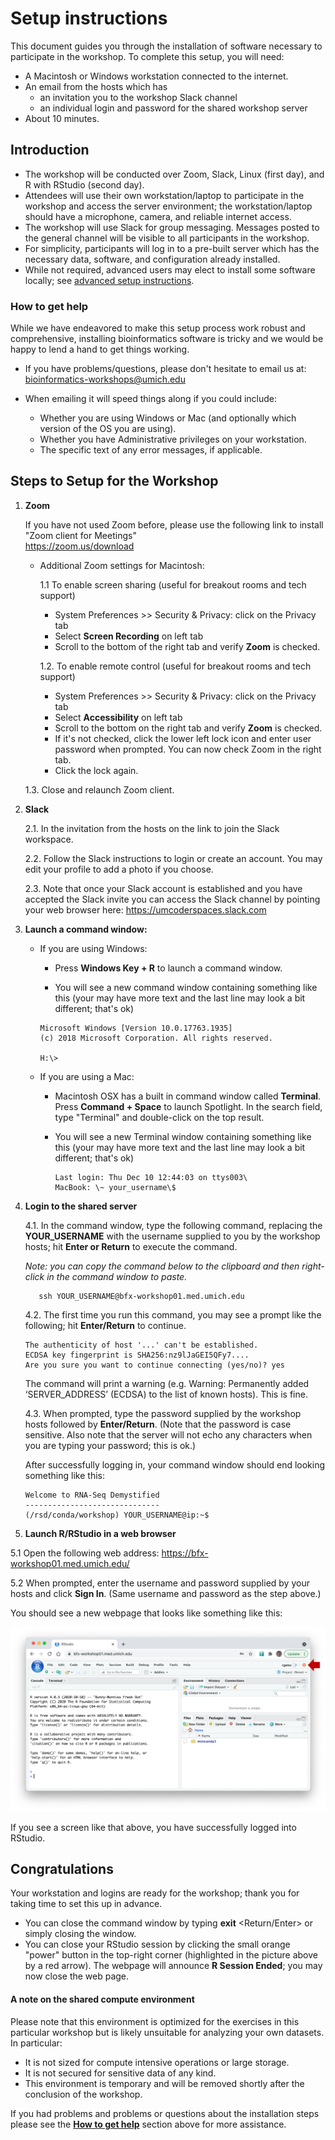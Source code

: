 # Setup instructions

This document guides you through the installation of software necessary
to participate in the workshop. To complete
this setup, you will need:

-   A Macintosh or Windows workstation connected to the internet.
-   An email from the hosts which has
    - an invitation you to the workshop Slack channel
    - an individual login and password for the shared workshop server
-   About 10 minutes.


## Introduction

-   The workshop will be conducted over Zoom, Slack, Linux (first day), and R
    with RStudio (second day).
-   Attendees will use their own workstation/laptop to participate in the workshop
    and access the server environment;  the workstation/laptop should have a
    microphone, camera, and reliable internet access.
-   The workshop will use Slack for group messaging. Messages posted to the
    general channel will be visible to all participants in the workshop.
-   For simplicity, participants will log in to a pre-built server which
    has the necessary data, software, and configuration already installed.
-   While not required, advanced users may elect to install some software
    locally; see [advanced setup instructions](setup_instructions_advanced).

### How to get help

While we have endeavored to make this setup process work robust and
comprehensive, installing bioinformatics software is tricky and we would
be happy to lend a hand to get things working.

-   If you have problems/questions, please don't hesitate to email us
    at:
    [bioinformatics-workshops@umich.edu](mailto:bioinformatics-workshops@umich.edu)

-   When emailing it will speed things along if you could include:
    -   Whether you are using Windows or Mac (and optionally which
        version of the OS you are using).
    -   Whether you have Administrative privileges on your workstation.
    -   The specific text of any error messages, if applicable.

## Steps to Setup for the Workshop

1. **Zoom**

   If you have not used Zoom before, please use the following link to
   install "Zoom client for Meetings"\
   https://zoom.us/download

   - Additional Zoom settings for Macintosh:

     1.1  To enable screen sharing (useful for breakout rooms and tech support)

        - System Preferences \>\> Security & Privacy: click on the Privacy tab
        - Select **Screen Recording** on left tab
        - Scroll to the bottom of the right tab and verify **Zoom** is checked.

     1.2.  To enable remote control (useful for breakout rooms and tech support)

        - System Preferences \>\> Security & Privacy: click on the Privacy tab
        - Select **Accessibility** on left tab
        - Scroll to the bottom on the right tab and verify **Zoom** is checked.
        - If it's not checked, click the lower left lock icon and enter
            user password when prompted. You can now check Zoom in the
            right tab.
        - Click the lock again.

    1.3.  Close and relaunch Zoom client.

2. **Slack**

   2.1. In the invitation from the hosts on the link to join the Slack workspace.

   2.2. Follow the Slack instructions to login or create an account. You may
      edit your profile to add a photo if you choose.

   2.3. Note that once your Slack account is established and you have accepted the
      Slack invite you can access the Slack channel by pointing your web browser
      here: https://umcoderspaces.slack.com

3. **Launch a command window:**

   - If you are using Windows:

     - Press **Windows Key + R** to launch a command window.

     - You will see a new command window containing something like this
     (your may have more text and the last line may look a bit different;
     that's ok)

      ~~~
      Microsoft Windows [Version 10.0.17763.1935]
     (c) 2018 Microsoft Corporation. All rights reserved.

      H:\>

   - If you are using a Mac:

     - Macintosh OSX has a built in command window called **Terminal**. Press
       **Command + Space** to launch Spotlight. In the search field, type
       "Terminal" and double-click on the top result.

     - You will see a new Terminal window containing something like this
       (your may have more text and the last line may look a bit different;
       that's ok)

       ~~~
       Last login: Thu Dec 10 12:44:03 on ttys003\
       MacBook: \~ your_username\$

4. **Login to the shared server**

   4.1. In the command window, type the following
      command, replacing the **YOUR_USERNAME** with the username supplied to you by
      the workshop hosts; hit **Enter or Return** to execute the command.

      _Note: you can copy the command below to the clipboard and then
      right-click in the command window to paste._

          ssh YOUR_USERNAME@bfx-workshop01.med.umich.edu

   4.2. The first time you run this command, you may see a prompt like the
   following; hit **Enter/Return** to continue.

       The authenticity of host '...' can't be established.
       ECDSA key fingerprint is SHA256:nz9lJaGEI5QFy7....
       Are you sure you want to continue connecting (yes/no)? yes

     The command will print a warning (e.g. Warning: Permanently added
     ‘SERVER_ADDRESS’ (ECDSA) to the list of known hosts). This is fine.

   4.3. When prompted,  type the password supplied by the workshop hosts followed
   by **Enter/Return**. (Note that the password is case sensitive. Also note that the server will not echo any characters when you are typing your password; this is ok.)

   After successfully logging in, your command window should end looking something like this:

       Welcome to RNA-Seq Demystified
       ------------------------------
       (/rsd/conda/workshop) YOUR_USERNAME@ip:~$

5. **Launch R/RStudio in a web browser**

  5.1 Open the following web address: <https://bfx-workshop01.med.umich.edu/>

  5.2 When prompted, enter the  username and password supplied by your hosts and
   click **Sign In**. (Same username and password as the step above.)

   You should see a new webpage that looks like something like this:

   ![RStudio initial screen](images/setup_instructions_rstudio.png)

   If you see a screen like that above, you have successfully logged into RStudio.

## Congratulations
Your workstation and logins are ready for the workshop; thank you for
   taking time to set this up in advance.

   - You can close the command window by typing **exit** <Return/Enter> or simply closing the window.
   - You can close your RStudio session by clicking the small orange "power"
     button in the top-right corner (highlighted in the picture above by a red
     arrow).  The webpage will announce **R Session Ended**; you may now close
     the web page.

#### A note on the shared compute environment

Please note that this environment is optimized for the exercises in this
particular workshop but is likely unsuitable for analyzing your own
datasets. In particular:
- It is not sized for compute intensive operations or large storage.
- It is not secured for sensitive data of any kind.
- This environment is temporary and will be removed shortly after the
  conclusion of the workshop.

If you had problems and problems or questions about the installation steps
please see the **[How to get help](#how-to-get-help)** section above for
more assistance.
